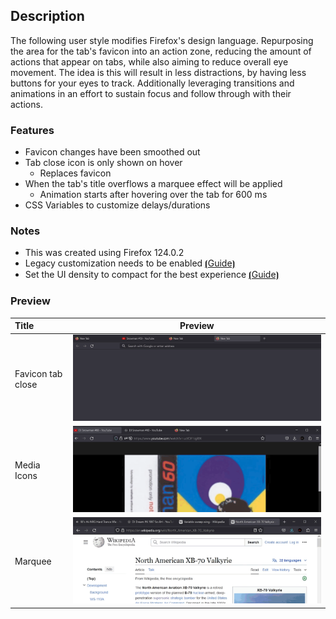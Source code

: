 ## Description

The following user style modifies Firefox's design language. Repurposing the area for the tab's favicon into an action zone, reducing the amount of actions that appear on tabs, while also aiming to reduce overall eye movement. The idea is this will result in less distractions, by having less buttons for your eyes to track. Additionally leveraging transitions and animations in an effort to sustain focus and follow through with their actions.

### Features

- Favicon changes have been smoothed out
- Tab close icon is only shown on hover
  - Replaces favicon
- When the tab's title overflows a marquee effect will be applied
  - Animation starts after hovering over the tab for 600 ms
- CSS Variables to customize delays/durations

### Notes

- This was created using Firefox 124.0.2
- Legacy customization needs to be enabled [⦗Guide⦘](../../guides/enable-userstyles/enabling-userstyles.md)
- Set the UI density to compact for the best experience [⦗Guide⦘](../../guides/compact-ui/enable-compact-ui.md)

### Preview

| Title             |                               Preview                               |
| :---------------- | :-----------------------------------------------------------------: |
| Favicon tab close | ![favicon tab close preview](./previews/tab-favicon-actions-1.gif)  |
| Media Icons       | ![media icon effects preview](./previews/tab-favicon-actions-2.gif) |
| Marquee           |   ![marquee effect preview](./previews/tab-favicon-actions-3.gif)   |
